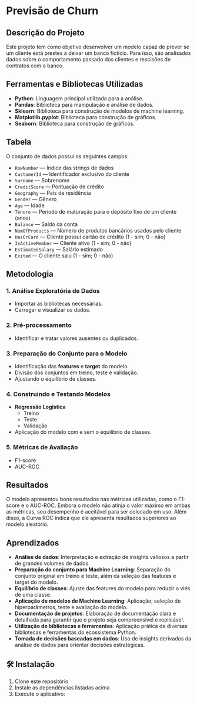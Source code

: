# Previsão de Churn

## Descrição do Projeto
Este projeto tem como objetivo desenvolver um modelo capaz de prever se um cliente está prestes a deixar um banco fictício. Para isso, são analisados dados sobre o comportamento passado dos clientes e rescisões de contratos com o banco.

## Ferramentas e Bibliotecas Utilizadas
- **Python**: Linguagem principal utilizada para a análise.
- **Pandas**: Biblioteca para manipulação e análise de dados.
- **Sklearn**: Biblioteca para construção de modelos de machine learning.
- **Matplotlib.pyplot**: Biblioteca para construção de gráficos.
- **Seaborn**: Biblioteca para construção de gráficos.

## Tabela
O conjunto de dados possui os seguintes campos:

- `RowNumber` — Índice das strings de dados
- `CustomerId` — Identificador exclusivo do cliente
- `Surname` — Sobrenome
- `CreditScore` — Pontuação de crédito
- `Geography` — País de residência
- `Gender` — Gênero
- `Age` — Idade
- `Tenure` — Período de maturação para o depósito fixo de um cliente (anos)
- `Balance` — Saldo da conta
- `NumOfProducts` — Número de produtos bancários usados pelo cliente
- `HasCrCard` — Cliente possui cartão de crédito (1 - sim; 0 - não)
- `IsActiveMember` — Cliente ativo (1 - sim; 0 - não)
- `EstimatedSalary` — Salário estimado
- `Exited` — O cliente saiu (1 - sim; 0 - não)

## Metodologia

### 1. Análise Exploratória de Dados
- Importar as bibliotecas necessárias.
- Carregar e visualizar os dados.

### 2. Pré-processamento
- Identificar e tratar valores ausentes ou duplicados.

### 3. Preparação do Conjunto para o Modelo
- Identificação das **features** e **target** do modelo.
- Divisão dos conjuntos em treino, teste e validação.
- Ajustando o equilíbrio de classes.

### 4. Construindo e Testando Modelos
- **Regressão Logística**
  - Treino
  - Teste
  - Validação
- Aplicação do modelo com e sem o equilíbrio de classes.
### 5. Métricas de Avaliação
- F1-score
- AUC-ROC

## Resultados
O modelo apresentou bons resultados nas métricas utilizadas, como o F1-score e o AUC-ROC. Embora o modelo não atinja o valor máximo em ambas as métricas, seu desempenho é aceitável para ser colocado em uso. Além disso, a Curva ROC indica que ele apresenta resultados superiores ao modelo aleatório.

## Aprendizados
- **Análise de dados**: Interpretação e extração de insights valiosos a partir de grandes volumes de dados.
- **Preparação do conjunto para Machine Learning**: Separação do conjunto original em treino e teste, além da seleção das features e target do modelo.
- **Equilíbrio de classes**: Ajuste das features do modelo para reduzir o viés de uma classe.
- **Aplicação de modelos de Machine Learning**: Aplicação, seleção de hiperparâmetros, teste e avaliação do modelo.
- **Documentação de projetos**: Elaboração de documentação clara e detalhada para garantir que o projeto seja compreensível e replicável.
- **Utilização de bibliotecas e ferramentas**: Aplicação prática de diversas bibliotecas e ferramentas do ecossistema Python.
- **Tomada de decisões baseadas em dados**: Uso de insights derivados da análise de dados para orientar decisões estratégicas.

## 🛠️ Instalação

1. Clone este repositório
2. Instale as dependências listadas acima
3. Execute o aplicativo:



